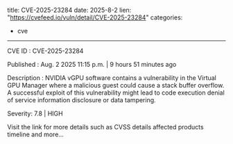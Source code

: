  
title: CVE-2025-23284
date: 2025-8-2
lien: "https://cvefeed.io/vuln/detail/CVE-2025-23284"
categories:
  - cve
---

CVE ID : CVE-2025-23284

Published :  Aug. 2
2025
11:15 p.m. | 9 hours
51 minutes ago

Description : NVIDIA vGPU software contains a vulnerability in the Virtual GPU Manager
where a malicious guest could cause a stack buffer overflow. A successful exploit of this vulnerability might lead to code execution
denial of service
information disclosure
or data tampering.

Severity: 7.8 | HIGH

Visit the link for more details
such as CVSS details
affected products
timeline
and more...
